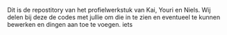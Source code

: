 Dit is de repostitory van het profielwerkstuk van Kai, Youri en Niels. Wij delen bij deze de codes met jullie om die in te zien en eventueel te kunnen bewerken en dingen aan toe te voegen.
 iets